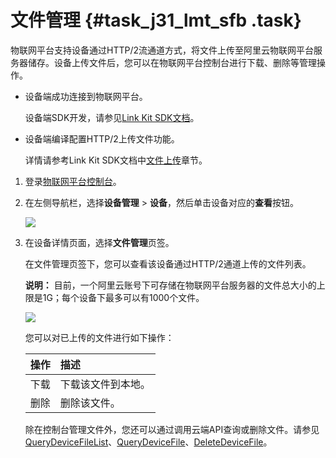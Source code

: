 # 文件管理 {#task_j31_lmt_sfb .task}

物联网平台支持设备通过HTTP/2流通道方式，将文件上传至阿里云物联网平台服务器储存。设备上传文件后，您可以在物联网平台控制台进行下载、删除等管理操作。

-   设备端成功连接到物联网平台。

    设备端SDK开发，请参见[Link Kit SDK文档](https://help.aliyun.com/product/93051.html)。

-   设备端编译配置HTTP/2上传文件功能。

    详情请参考Link Kit SDK文档中[文件上传](https://help.aliyun.com/document_detail/111057.html)章节。


1.  登录[物联网平台控制台](http://iot.console.aliyun.com/)。
2.  在左侧导航栏，选择**设备管理** \> **设备**，然后单击设备对应的**查看**按钮。 

    ![](http://static-aliyun-doc.oss-cn-hangzhou.aliyuncs.com/assets/img/61448/155860372731465_zh-CN.png)

3.  在设备详情页面，选择**文件管理**页签。 

    在文件管理页签下，您可以查看该设备通过HTTP/2通道上传的文件列表。

    **说明：** 目前，一个阿里云账号下可存储在物联网平台服务器的文件总大小的上限是1G；每个设备下最多可以有1000个文件。

    ![](http://static-aliyun-doc.oss-cn-hangzhou.aliyuncs.com/assets/img/61448/155860372731618_zh-CN.png)

    您可以对已上传的文件进行如下操作：

    |操作|描述|
    |:-|:-|
    |下载|下载该文件到本地。|
    |删除|删除该文件。|

    除在控制台管理文件外，您还可以通过调用云端API查询或删除文件。请参见[QueryDeviceFileList](../../../../cn.zh-CN/云端开发指南/云端API参考/设备管理/QueryDeviceFileList.md#)、[QueryDeviceFile](../../../../cn.zh-CN/云端开发指南/云端API参考/设备管理/QueryDeviceFile.md#)、[DeleteDeviceFile](../../../../cn.zh-CN/云端开发指南/云端API参考/设备管理/DeleteDeviceFile.md#)。


